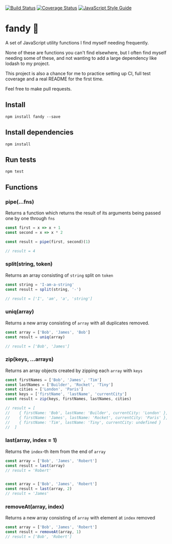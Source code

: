 [![Build Status](https://travis-ci.org/kvillaniholland/fandy.svg?branch=master)](https://travis-ci.org/kvillaniholland/fandy)
[![Coverage Status](https://coveralls.io/repos/github/kvillaniholland/fandy/badge.svg?branch=master)](https://coveralls.io/github/kvillaniholland/fandy?branch=master)
[![JavaScript Style Guide](https://img.shields.io/badge/code_style-standard-brightgreen.svg)](https://standardjs.com)

# fandy 👋
A set of JavaScript utility functions I find myself needing frequently.

None of these are functions you can't find elsewhere, but I often find myself needing some of these, and not wanting to add a large dependency like lodash to my project.

This project is also a chance for me to practice setting up CI, full test coverage and a real README for the first time.

Feel free to make pull requests.

## Install
`npm install fandy --save`


## Install dependencies
`npm install`


## Run tests
`npm test`


## Functions
### pipe(...fns)
Returns a function which returns the result of its arguments being passed one by one through `fns`
```js
const first = x => x + 1
const second = x => x * 2

const result = pipe(first, second)(1)

// result = 4
```

### split(string, token)
Returns an array consisting of `string` split on `token`
```js
const string = 'I-am-a-string'
const result = split(string, '-')

// result = ['I', 'am', 'a', 'string']
```

### uniq(array)
Returns a new array consisting of `array` with all duplicates removed.
```js
const array = ['Bob', 'James', 'Bob']
const result = uniq(array)

// result = ['Bob', 'James']
```

### zip(keys, ...arrays)
Returns an array objects created by zipping each `array` with `keys`
```js
const firstNames = ['Bob', 'James', 'Tim']
const lastNames = ['Builder', 'Rocket', 'Tiny']
const cities = ['London', 'Paris']
const keys = ['firstName', 'lastName', 'currentCity']
const result = zip(keys, firstNames, lastNames, cities)

// result = [
//    { firstName: 'Bob', lastName: 'Builder', currentCity: 'London' },
//    { firstName: 'James', lastName: 'Rocket', currentCity: 'Paris' },
//    { firstName: 'Tim', lastName: 'Tiny', currentCity: undefined }
//  ]
```

### last(array, index = 1)
Returns the `index`-th item from the end of `array`
```js
const array = ['Bob', 'James', 'Robert']
const result = last(array)
// result = 'Robert'


const array = ['Bob', 'James', 'Robert']
const result = last(array, 2)
// result = 'James'
```

### removeAt(array, index)
Returns a new array consisting of `array` with element at `index` removed
```js
const array = ['Bob', 'James', 'Robert']
const result = removeAt(array, 1)
// result = ['Bob', 'Robert']
```

